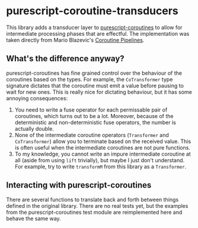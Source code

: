 # purescript-coroutine-transducers

This library adds a transducer layer to [purescript-coroutines](https://github.com/purescript-contrib/purescript-coroutines)
to allow for intermediate processing phases that are effectful. The implementation was taken directly from Mario Blazevic's [Coroutine Pipelines](https://themonadreader.files.wordpress.com/2011/10/issue19.pdf).

## What's the difference anyway?
purescript-coroutines has fine grained control over the behaviour of the coroutines based on the types. For example, the `CoTransformer` type signature dictates that the coroutine must emit a value before pausing to wait for new ones. This is really nice for dictating behaviour, but it has some annoying consequences:

1. You need to write a fuse operator for each permissable pair of coroutines, which turns out to be a lot. Moreover, because of the deterministic and non-deterministic fuse operators, the number is actually double.
2. None of the intermediate coroutine operators (`Transformer` and `CoTransformer`) allow you to terminate based on the received value. This is often useful when the intermediate coroutines are not pure functions.
3. To my knowledge, you cannot write an impure intermediate coroutine at all (aside from using `lift` trivially), but maybe I just don't understand. For example, try to write `transformM` from this library as a `Transformer`.

## Interacting with purescript-coroutines
There are several functions to translate back and forth between things defined in the original library. There are no real tests yet, but the examples from the purescript-coroutines test module are reimplemented here and behave the same way.

